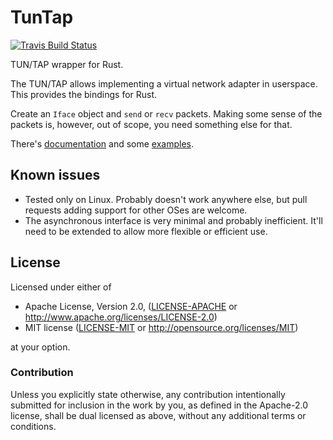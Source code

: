 # TunTap

[![Travis Build Status](https://api.travis-ci.org/vorner/tuntap.png?branch=master)](https://travis-ci.org/vorner/tuntap)

TUN/TAP wrapper for Rust.

The TUN/TAP allows implementing a virtual network adapter in userspace. This
provides the bindings for Rust.

Create an `Iface` object and `send` or `recv` packets. Making some sense of the
packets is, however, out of scope, you need something else for that.

There's [documentation](https://docs.rs/tuntap) and some
[examples](https://github.com/vorner/tuntap/tree/master/examples).

## Known issues

* Tested only on Linux. Probably doesn't work anywhere else, but pull requests
  adding support for other OSes are welcome.
* The asynchronous interface is very minimal and probably inefficient. It'll
  need to be extended to allow more flexible or efficient use.

## License

Licensed under either of

 * Apache License, Version 2.0, ([LICENSE-APACHE](LICENSE-APACHE) or http://www.apache.org/licenses/LICENSE-2.0)
 * MIT license ([LICENSE-MIT](LICENSE-MIT) or http://opensource.org/licenses/MIT)

at your option.

### Contribution

Unless you explicitly state otherwise, any contribution intentionally
submitted for inclusion in the work by you, as defined in the Apache-2.0
license, shall be dual licensed as above, without any additional terms
or conditions.
